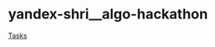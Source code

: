 # yandex-shri__algo-hackathon

[Tasks](https://yurydemidov.github.io/yandex-shri__algo-hackathon/src/index.html)
